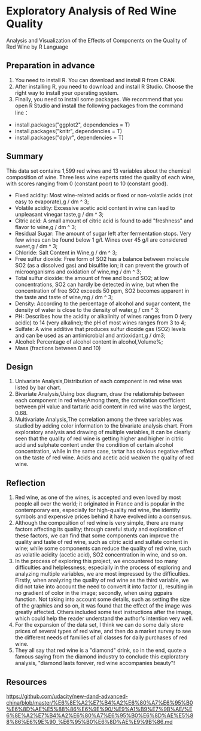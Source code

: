 # Exploratory Analysis of Red Wine Quality

Analysis and Visualization of the Effects of Components on the Quality of Red Wine by R Language

## Preparation in advance
1. You need to install R. You can download and install R from CRAN.
2. After installing R, you need to download and install R Studio. Choose the right way to install your operating system.
3. Finally, you need to install some packages. We recommend that you open R Studio and install the following packages from the command line：
+ install.packages("ggplot2", dependencies = T)
+ install.packages("knitr", dependencies = T)
+ install.packages("dplyr", dependencies = T)

## Summary
This data set contains 1,599 red wines and 13 variables about the chemical composition of wine. Three less wine experts rated the quality of each wine, with scores ranging from 0 (constant poor) to 10 (constant good).
+ Fixed acidity: Most wine-related acids or fixed or non-volatile acids (not easy to evaporate),g / dm ^ 3;
+ Volatile acidity: Excessive acetic acid content in wine can lead to unpleasant vinegar taste,g / dm ^ 3;
+ Citric acid: A small amount of citric acid is found to add "freshness" and flavor to wine,g / dm ^ 3;
+ Residual Sugar: The amount of sugar left after fermentation stops. Very few wines can be found below 1 g/l. Wines over 45 g/l are considered sweet,g / dm ^ 3;
+ Chloride: Salt Content in Wine,g / dm ^ 3;
+ Free sulfur dioxide: Free form of SO2 has a balance between molecule SO2 (as a dissolved gas) and bisulfite ion; it can prevent the growth of microorganisms and oxidation of wine,mg / dm ^ 3;
+ Total sulfur dioxide: the amount of free and bound SO2; at low concentrations, SO2 can hardly be detected in wine, but when the concentration of free SO2 exceeds 50 ppm, SO2 becomes apparent in the taste and taste of wine,mg / dm ^ 3;
+ Density: According to the percentage of alcohol and sugar content, the density of water is close to the density of water,g / cm ^ 3;
+ PH: Describes how the acidity or alkalinity of wines ranges from 0 (very acidic) to 14 (very alkaline); the pH of most wines ranges from 3 to 4;
+ Sulfate: A wine additive that produces sulfur dioxide gas (SO2) levels and can be used as an antimicrobial and antioxidant,g / dm3;
+ Alcohol: Percentage of alcohol content in alcohol,Volume%;
+ Mass (fractions between 0 and 10)

## Design
1. Univariate Analysis,Distribution of each component in red wine was listed by bar chart.
2. Bivariate Analysis,Using box diagram, draw the relationship between each component in red wine;Among them, the correlation coefficient between pH value and tartaric acid content in red wine was the largest, 0.68.
3. Multivariate Analysis,The correlation among the three variables was studied by adding color information to the bivariate analysis chart. From exploratory analysis and drawing of multiple variables, it can be clearly seen that the quality of red wine is getting higher and higher in citric acid and sulphate content under the condition of certain alcohol concentration, while in the same case, tartar has obvious negative effect on the taste of red wine. Acids and acetic acid weaken the quality of red wine.

## Reflection
1. Red wine, as one of the wines, is accepted and even loved by most people all over the world; it originated in France and is popular in the contemporary era, especially for high-quality red wine, the identity symbols and expensive prices behind it have evolved into a consensus.
2. Although the composition of red wine is very simple, there are many factors affecting its quality; through careful study and exploration of these factors, we can find that some components can improve the quality and taste of red wine, such as citric acid and sulfate content in wine; while some components can reduce the quality of red wine, such as volatile acidity (acetic acid), SO2 concentration in wine, and so on.
3. In the process of exploring this project, we encountered too many difficulties and helplessness; especially in the process of exploring and analyzing multiple variables, we are most impressed by the difficulties. Firstly, when analyzing the quality of red wine as the third variable, we did not take into account the need to convert it into factor (), resulting in no gradient of color in the image; secondly, when using ggpairs function. Not taking into account some details, such as setting the size of the graphics and so on, it was found that the effect of the image was greatly affected. Others included some text instructions after the image, which could help the reader understand the author's intention very well.
4. For the expansion of the data set, I think we can do some daily store prices of several types of red wine, and then do a market survey to see the different needs of families of all classes for daily purchases of red wine.
5. They all say that red wine is a "diamond" drink, so in the end, quote a famous saying from the diamond industry to conclude this exploratory analysis, "diamond lasts forever, red wine accompanies beauty"!

## Resources
https://github.com/udacity/new-dand-advanced-china/blob/master/%E6%8E%A2%E7%B4%A2%E6%80%A7%E6%95%B0%E6%8D%AE%E5%88%86%E6%9E%90/%E9%A1%B9%E7%9B%AE/%E6%8E%A2%E7%B4%A2%E6%80%A7%E6%95%B0%E6%8D%AE%E5%88%86%E6%9E%90_%E6%95%B0%E6%8D%AE%E9%9B%86.md
